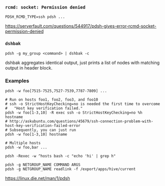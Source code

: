 ### `rcmd: socket: Permission denied`

```
PDSH_RCMD_TYPE=ssh pdsh ...
```

https://serverfault.com/questions/544917/pdsh-gives-error-rcmd-socket-permission-denied


### `dshbak`

```
pdsh -g my_group <command> | dshbak -c
```

dshbak aggregates identical output, just prints a list of nodes with matching output in header block.


### Examples

```
pdsh -w foo[7515-7525,7527-7539,7787-7809] ...

# Run on hosts foo1, foo2, foo3, and foo10
# ssh -o StrictHostKeyChecking=no is needed the first time to overcome
#   "Host key verification failed."
pdsh -w foo[1-3,10] -R exec ssh -o StrictHostKeyChecking=no %h hostname
# http://askubuntu.com/questions/45679/ssh-connection-problem-with-host-key-verification-failed-error
# Subsequently, you can just run
pdsh -w foo[1-3,10] hostname

# Multiple hosts
pdsh -w foo,bar ...

pdsh -Rexec -w ^hosts bash -c "echo 'hi' | grep h"

pdsh -g NETGROUP_NAME COMMAND ARGS
pdsh -g NETGROUP_NAME readlink -f /export/apps/hive/current
```

https://linux.die.net/man/1/pdsh